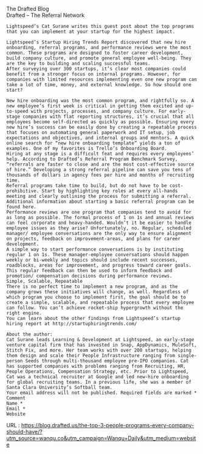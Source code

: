   The Drafted Blog  
    Drafted – The Referral Network  
      
    Lightspeed’s Cat Surane writes this guest post about the top programs that you can implement at your startup for the highest impact.  
       
    Lightspeed’s Startup Hiring Trends Report discovered that new hire onboarding, referral programs, and performance reviews were the most common. These programs are designed to foster career development, build company culture, and promote general employee well-being. They are the key to building and scaling successful teams.  
    After surveying over 300 startups, it’s clear most companies could benefit from a stronger focus on internal programs. However, for companies with limited resources implementing even one new program can take a lot of time, money, and external knowledge. So how should one start?  
      
    New hire onboarding was the most common program, and rightfully so. A new employee’s first week is critical in getting them excited and up-to-speed with projects, processes, and company culture. For early-stage companies with flat reporting structures, it’s crucial that all employees become self-directed as quickly as possible. Ensuring every new hire’s success can be easily done by creating a repeatable process that focuses on automating general paperwork and IT setup, job expectations and objectives, and internal groups and mentors. A quick online search for “new hire onboarding template” yields a ton of examples. One of my favorites is Trello’s Onboarding Board.   
    Hiring at any stage is a difficult feat and requires every employees’ help. According to Drafted’s Referral Program Benchmark Survey, “referrals are faster to close and are the most cost-effective source of hire.” Developing a strong referral pipeline can save you tens of thousands of dollars in agency fees per hire and months of recruiting time.   
    Referral programs take time to build, but do not have to be cost-prohibitive. Start by highlighting key roles at every all-hands meeting and clearly outlining the process for submitting a referral. Additional information about starting a basic referral program can be found here.   
    Performance reviews are one program that companies tend to avoid for as long as possible. The formal process of 1 on 1s and annual reviews can feel corporate and heavy-handed. Wouldn’t it be easier to handle employee issues as they arise? Unfortunately, no. Regular, scheduled manager/ employee conversations are the only way to ensure alignment on projects, feedback on improvement-areas, and plans for career development.   
    A simple way to start performance conversations is by instituting regular 1 on 1s. These manager-employee conversations should happen weekly or bi-weekly and topics should include recent successes, roadblocks, areas for improvement, and progress toward career goals. This regular feedback can then be used to inform feedback and promotion/ compensation decisions during performance reviews.  
    Simple, Scalable, Repeatable  
    There is no perfect time to implement a new program, and as the company grows these initiatives will change, as well. Regardless of which program you choose to implement first, the goal should be to create a simple, scalable, and repeatable process that every employee can follow. You can’t achieve rocket-ship hypergrowth without the right engine.  
    You can learn about the other findings from Lightspeed’s startup hiring report at http://startuphiringtrends.com/   
       
    About the author:  
    Cat Surane leads Learning & Development at Lightspeed, an early-stage venture capital firm that has invested in Snap, AppDynamics, MuleSoft, Stitch Fix, and more. Her team works with over 200 startups, helping them design and scale their People Infrastructure ranging from single-person Seeds through multi-thousand employee pre-IPO companies. Cat has supported companies with problems ranging from Recruiting, HR, People Operations, Compensation Strategy, etc. Prior to Lightspeed, Cat was a technical recruiter at Google and led new-hire onboarding for global recruiting teams. In a previous life, she was a member of Santa Clara University’s Softball team.  
    Your email address will not be published. Required fields are marked *  
    Comment   
    Name *   
    Email *   
    Website   
     

  
    
  URL : https://blog.drafted.us/the-top-3-people-programs-every-company-should-have/?utm_source=wanqu.co&utm_campaign=Wanqu+Daily&utm_medium=website